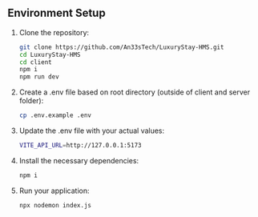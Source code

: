 ## Environment Setup

1. Clone the repository:

   ```bash
   git clone https://github.com/An33sTech/LuxuryStay-HMS.git
   cd LuxuryStay-HMS
   cd client
   npm i
   npm run dev
2. Create a .env file based on root directory (outside of client and server folder):
   ```bash
   cp .env.example .env
3. Update the .env file with your actual values:
   ```bash
   VITE_API_URL=http://127.0.0.1:5173
4. Install the necessary dependencies:
   ```bash
   npm i
5. Run your application:
   ```bash
   npx nodemon index.js
